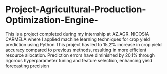 # Project-Agricultural-Production-Optimization-Engine-
This is a project completed during my internship at AZ.AGR. NICOSIA CARMELA where I applied machine learning techniques for crop yield prediction using Python
This project has led to 15,2% increase in crop yield accuracy compared to previous methods, resulting in more efficient resource allocation. Prediction errors have diminished by 20,1% through rigorous hyperparameter tuning and feature selection, enhancing yield forecasting precision
